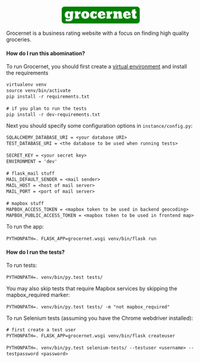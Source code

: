 <p align="center">
    <a href="https://grocernet.christophermedlin.me">
        <img src="https://raw.githubusercontent.com/christopherjmedlin/grocernet/master/logo.png"/>
    </a>
</p>

Grocernet is a business rating website with a focus on finding high quality groceries.

#### How do I run this abomination?

To run Grocernet, you should first create a [virtual environment](https://virtualenv.pypa.io/en/stable/)
and install the requirements

```
virtualenv venv
source venv/bin/activate
pip install -r requirements.txt

# if you plan to run the tests
pip install -r dev-requirements.txt
```

Next you should specify some configuration options in `instance/config.py`:

```
SQLALCHEMY_DATABASE_URI = <your database URI>
TEST_DATABASE_URI = <the database to be used when running tests>

SECRET_KEY = <your secret key>
ENVIRONMENT = 'dev'

# flask_mail stuff
MAIL_DEFAULT_SENDER = <mail sender>
MAIL_HOST = <host of mail server>
MAIL_PORT = <port of mail server>

# mapbox stuff
MAPBOX_ACCESS_TOKEN = <mapbox token to be used in backend geocoding>
MAPBOX_PUBLIC_ACCESS_TOKEN = <mapbox token to be used in frontend map>
```
To run the app:

`PYTHONPATH=. FLASK_APP=grocernet.wsgi venv/bin/flask run`

#### How do I run the tests?

To run tests:

`PYTHONPATH=. venv/bin/py.test tests/`

You may also skip tests that require Mapbox services by skipping the mapbox_required marker:

`PYTHONPATH=. venv/bin/py.test tests/ -m "not mapbox_required"`

To run Selenium tests (assuming you have the Chrome webdriver installed):

```
# first create a test user
PYTHONPATH=. FLASK_APP=grocernet.wsgi venv/bin/flask createuser

PYTHONPATH=. venv/bin/py.test selenium-tests/ --testuser <username> --testpassword <password>
```
